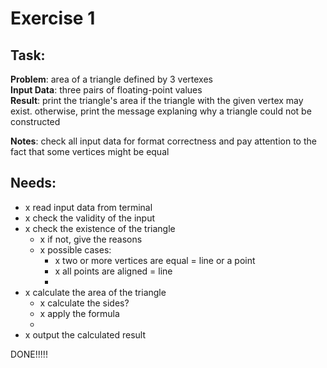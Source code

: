 # Exercise 1

## Task:

**Problem**: area of a triangle defined by 3 vertexes  
**Input Data**: three pairs of floating-point values  
**Result**: print the triangle's area if the triangle with the given vertex may exist. otherwise, print the message explaning why a triangle could not be constructed  

**Notes**: check all input data for format correctness and pay attention to the fact that some vertices might be equal  

## Needs:

- x read input data from terminal
- x check the validity of the input
- x check the existence of the triangle
    - x if not, give the reasons
    - x possible cases:
        - x two or more vertices are equal = line or a point
        - x all points are aligned = line
        - 
- x calculate the area of the triangle
    - x calculate the sides?
    - x apply the formula
    - 
- x output the calculated result

DONE!!!!!